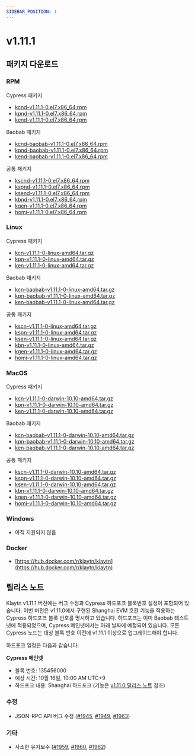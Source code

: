 ```yaml
---
SIDEBAR_POSITION: 1
---
```


# v1.11.1

## 패키지 다운로드

### RPM <a id="rpm"></a>

Cypress 패키지
- [kcnd-v1.11.1-0.el7.x86_64.rpm](https://packages.klaytn.net/klaytn/v1.11.1/kcnd-v1.11.1-0.el7.x86_64.rpm)
- [kpnd-v1.11.1-0.el7.x86_64.rpm](https://packages.klaytn.net/klaytn/v1.11.1/kpnd-v1.11.1-0.el7.x86_64.rpm)
- [kend-v1.11.1-0.el7.x86_64.rpm](https://packages.klaytn.net/klaytn/v1.11.1/kend-v1.11.1-0.el7.x86_64.rpm)

Baobab 패키지
- [kcnd-baobab-v1.11.1-0.el7.x86_64.rpm](https://packages.klaytn.net/klaytn/v1.11.1/kcnd-baobab-v1.11.1-0.el7.x86_64.rpm)
- [kpnd-baobab-v1.11.1-0.el7.x86_64.rpm](https://packages.klaytn.net/klaytn/v1.11.1/kpnd-baobab-v1.11.1-0.el7.x86_64.rpm)
- [kend-baobab-v1.11.1-0.el7.x86_64.rpm](https://packages.klaytn.net/klaytn/v1.11.1/kend-baobab-v1.11.1-0.el7.x86_64.rpm)

공통 패키지
- [kscnd-v1.11.1-0.el7.x86_64.rpm](https://packages.klaytn.net/klaytn/v1.11.1/kscnd-v1.11.1-0.el7.x86_64.rpm)
- [kspnd-v1.11.1-0.el7.x86_64.rpm](https://packages.klaytn.net/klaytn/v1.11.1/kspnd-v1.11.1-0.el7.x86_64.rpm)
- [ksend-v1.11.1-0.el7.x86_64.rpm](https://packages.klaytn.net/klaytn/v1.11.1/ksend-v1.11.1-0.el7.x86_64.rpm)
- [kbnd-v1.11.1-0.el7.x86_64.rpm](https://packages.klaytn.net/klaytn/v1.11.1/kbnd-v1.11.0-1.el7.x86_64.rpm)
- [kgen-v1.11.1-0.el7.x86_64.rpm](https://packages.klaytn.net/klaytn/v1.11.1/kgen-v1.11.0-1.el7.x86_64.rpm)
- [homi-v1.11.1-0.el7.x86_64.rpm](https://packages.klaytn.net/klaytn/v1.11.1/homi-v1.11.0-1.el7.x86_64.rpm)

### Linux <a id="linux"></a>

Cypress 패키지
- [kcn-v1.11.1-0-linux-amd64.tar.gz](https://packages.klaytn.net/klaytn/v1.11.1/kcn-v1.11.1-0-linux-amd64.tar.gz)
- [kpn-v1.11.1-0-linux-amd64.tar.gz](https://packages.klaytn.net/klaytn/v1.11.1/kpn-v1.11.1-0-linux-amd64.tar.gz)
- [ken-v1.11.1-0-linux-amd64.tar.gz](https://packages.klaytn.net/klaytn/v1.11.1/ken-v1.11.1-0-linux-amd64.tar.gz)

Baobab 패키지
- [kcn-baobab-v1.11.1-0-linux-amd64.tar.gz](https://packages.klaytn.net/klaytn/v1.11.1/kcn-baobab-v1.11.1-0-linux-amd64.tar.gz)
- [kpn-baobab-v1.11.1-0-linux-amd64.tar.gz](https://packages.klaytn.net/klaytn/v1.11.1/kpn-baobab-v1.11.1-0-linux-amd64.tar.gz)
- [ken-baobab-v1.11.1-0-linux-amd64.tar.gz](https://packages.klaytn.net/klaytn/v1.11.1/ken-baobab-v1.11.1-0-linux-amd64.tar.gz)

공통 패키지
- [kscn-v1.11.1-0-linux-amd64.tar.gz](https://packages.klaytn.net/klaytn/v1.11.1/kscn-v1.11.1-0-linux-amd64.tar.gz)
- [kspn-v1.11.1-0-linux-amd64.tar.gz](https://packages.klaytn.net/klaytn/v1.11.1/kspn-v1.11.1-0-linux-amd64.tar.gz)
- [ksen-v1.11.1-0-linux-amd64.tar.gz](https://packages.klaytn.net/klaytn/v1.11.1/ksen-v1.11.1-0-linux-amd64.tar.gz)
- [kbn-v1.11.1-0-linux-amd64.tar.gz](https://packages.klaytn.net/klaytn/v1.11.1/kbn-v1.11.0-1-linux-amd64.tar.gz)
- [kgen-v1.11.1-0-linux-amd64.tar.gz](https://packages.klaytn.net/klaytn/v1.11.1/kgen-v1.11.1-0-linux-amd64.tar.gz)
- [homi-v1.11.1-0-linux-amd64.tar.gz](https://packages.klaytn.net/klaytn/v1.11.1/homi-v1.11.1-0-linux-amd64.tar.gz)

### MacOS <a id="macos"></a>

Cypress 패키지
- [kcn-v1.11.1-0-darwin-10.10-amd64.tar.gz](https://packages.klaytn.net/klaytn/v1.11.1/kcn-v1.11.1-0-darwin-10.10-amd64.tar.gz)
- [kpn-v1.11.1-0-darwin-10.10-amd64.tar.gz](https://packages.klaytn.net/klaytn/v1.11.1/kpn-v1.11.1-0-darwin-10.10-amd64.tar.gz)
- [ken-v1.11.1-0-darwin-10.10-amd64.tar.gz](https://packages.klaytn.net/klaytn/v1.11.1/ken-v1.11.1-0-darwin-10.10-amd64.tar.gz)

Baobab 패키지
- [kcn-baobab-v1.11.1-0-darwin-10.10-amd64.tar.gz](https://packages.klaytn.net/klaytn/v1.11.1/kcn-baobab-v1.11.1-0-darwin-10.10-amd64.tar.gz)
- [kpn-baobab-v1.11.1-0-darwin-10.10-amd64.tar.gz](https://packages.klaytn.net/klaytn/v1.11.1/kpn-baobab-v1.11.1-0-darwin-10.10-amd64.tar.gz)
- [ken-baobab-v1.11.1-0-darwin-10.10-amd64.tar.gz](https://packages.klaytn.net/klaytn/v1.11.1/ken-baobab-v1.11.1-0-darwin-10.10-amd64.tar.gz)

공통 패키지
- [kscn-v1.11.1-0-darwin-10.10-amd64.tar.gz](https://packages.klaytn.net/klaytn/v1.11.1/kscn-v1.11.1-0-darwin-10.10-amd64.tar.gz)
- [kspn-v1.11.1-0-darwin-10.10-amd64.tar.gz](https://packages.klaytn.net/klaytn/v1.11.1/kspn-v1.11.1-0-darwin-10.10-amd64.tar.gz)
- [ksen-v1.11.1-0-darwin-10.10-amd64.tar.gz](https://packages.klaytn.net/klaytn/v1.11.1/ksen-v1.11.1-0-darwin-10.10-amd64.tar.gz)
- [kbn-v1.11.1-0-darwin-10.10-amd64.tar.gz](https://packages.klaytn.net/klaytn/v1.11.1/kbn-v1.11.0-1-darwin-10.10-amd64.tar.gz)
- [kgen-v1.11.1-0-darwin-10.10-amd64.tar.gz](https://packages.klaytn.net/klaytn/v1.11.1/kgen-v1.11.1-0-darwin-10.10-amd64.tar.gz)
- [homi-v1.11.1-0-darwin-10.10-amd64.tar.gz](https://packages.klaytn.net/klaytn/v1.11.1/homi-v1.11.1-0-darwin-10.10-amd64.tar.gz)

### Windows <a id="windows"></a>

- 아직 지원되지 않음

### Docker <a id="docker"></a>
- [https://hub.docker.com/r/klaytn/klaytn](https://hub.docker.com/r/klaytn/klaytn)


## 릴리스 노트

Klaytn v1.11.1 버전에는 버그 수정과 Cypress 하드포크 블록번호 설정이 포함되어 있습니다. 이번 버전은 v1.11.0에서 구현된 Shanghai EVM 호환 기능을 적용하는 Cypress 하드포크 블록 번호를 명시하고 있습니다. 하드포크는 이미 Baobab 테스트넷에 적용되었으며, Cypress 메인넷에서는 아래 날짜에 예정되어 있습니다. 모든 Cypress 노드는 대상 블록 번호 이전에 v1.11.1 이상으로 업그레이드해야 합니다.

하드포크 일정은 다음과 같습니다:

**Cypress 메인넷**

- 블록 번호: 135456000
- 예상 시간: 10월 16일, 10:00 AM UTC+9
- 하드포크 내용: Shanghai 하드포크 (기능은 [v1.11.0 릴리스 노트](https://github.com/klaytn/klaytn/releases/tag/v1.11.0) 참조)

### 수정
- JSON-RPC API 버그 수정 ([#1945](https://github.com/klaytn/klaytn/pull/1945), [#1949](https://github.com/klaytn/klaytn/pull/1949), [#1963](https://github.com/klaytn/klaytn/pull/1963))


### 기타
- 사소한 유지보수 ([#1959](https://github.com/klaytn/klaytn/pull/1959), [#1960](https://github.com/klaytn/klaytn/pull/1960), [#1962](https://github.com/klaytn/klaytn/pull/1962))
